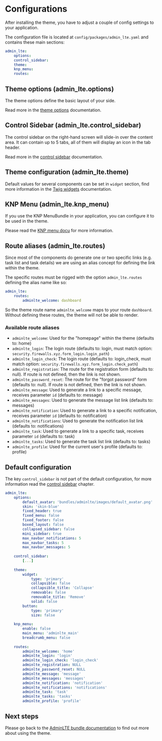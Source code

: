 # Configurations

After installing the theme, you have to adjust a couple of config settings to your application.

The configuration file is located at `config/packages/admin_lte.yaml` and contains these main sections:

```yaml
admin_lte: 
    options: 
    control_sidebar: 
    theme: 
    knp_menu: 
    routes: 
```

## Theme options (admin_lte.options)

The theme options define the basic layout of your side. 

Read more in the [theme options](bundle_options.md) documentation.

## Control Sidebar (admin_lte.control_sidebar)

The control sidebar on the right-hand screen will slide-in over the content area.
It can contain up to 5 tabs, all of them will display an icon in the tab header.     

Read more in the [control sidebar](control_sidebar.md) documentation.

## Theme configuration (admin_lte.theme)

Default values for several components can be set in `widget` section, find more information in the [Twig widgets](twig_widgets.md) documentation.

## KNP Menu (admin_lte.knp_menu)

If you use the KNP MenuBundle in your application, you can configure it to be used in the theme.

Please read the [KNP menu docu](knp_menu.md) for more information.

## Route aliases (admin_lte.routes)

Since most of the components do generate one or two specific links (e.g. task list and task details) we are using an alias concept for defining the link within the theme.

The specific routes must be rigged with the option `admin_lte.routes` defining the alias name like so: 

```yaml
admin_lte:
    routes:
        adminlte_welcome: dashboard
```

So the theme route name `adminlte_welcome` maps to your route `dashboard`. Without defining these routes, the theme will not be able to render.

### Available route aliases

- `adminlte_welcome`: Used for the "homepage" within the theme (defaults to: home)
- `adminlte_login`: The login route (defaults to: login, must match option: `security.firewalls.xyz.form_login.login_path`)
- `adminlte_login_check`: The login route (defaults to: login_check, must match option: `security.firewalls.xyz.form_login.check_path`)
- `adminlte_registration`: The route for the registration form (defaults to: null). If route is not defined, then the link is not shown.
- `adminlte_password_reset`: The route for the "forgot password" form (defaults to: null). If route is not defined, then the link is not shown.
- `adminlte_message`: Used to generate a link to a specific message, receives parameter `id` (defaults to: message)
- `adminlte_messages`: Used to generate the message list link (defaults to: messages)
- `adminlte_notification`: Used to generate a link to a specific notification, receives parameter `id` (defaults to: notification)
- `adminlte_notifications`: Used to generate the notification list link (defaults to: notifications)
- `adminlte_task`: Used to generate a link to a specific task, receives parameter `id` (defaults to: task)
- `adminlte_tasks`: Used to generate the task list link (defaults to: tasks)
- `adminlte_profile`: Used for the current user's profile (defaults to: profile)

## Default configuration

The key `control_sidebar` is not part of the default configuration, for more information read the [control sidebar](control_sidebar.md) chapter. 

```yaml
admin_lte: 
    options: 
        default_avatar: 'bundles/adminlte/images/default_avatar.png'
        skin: 'skin-blue'
        fixed_header: true
        fixed_menu: false
        fixed_footer: false
        boxed_layout: false
        collapsed_sidebar: false
        mini_sidebar: true
        max_navbar_notifications: 5
        max_navbar_tasks: 5
        max_navbar_messages: 5
        
    control_sidebar: 
        [...]
        
    theme: 
        widget: 
            type: 'primary'
            collapsible: false
            collapsible_title: 'Collapse'
            removable: false
            removable_title: 'Remove'
            solid: false
        button: 
            type: 'primary'
            size: false
            
    knp_menu: 
        enable: false
        main_menu: 'adminlte_main'
        breadcrumb_menu: false
        
    routes: 
        adminlte_welcome: 'home'
        adminlte_login: 'login'
        adminlte_login_check: 'login_check'
        adminlte_registration: NULL
        adminlte_password_reset: NULL
        adminlte_message: 'message'
        adminlte_messages: 'messages'
        adminlte_notification: 'notification'
        adminlte_notifications: 'notifications'
        adminlte_task: 'task'
        adminlte_tasks: 'tasks'
        adminlte_profile: 'profile'
```

## Next steps

Please go back to the [AdminLTE bundle documentation](README.md) to find out more about using the theme.
